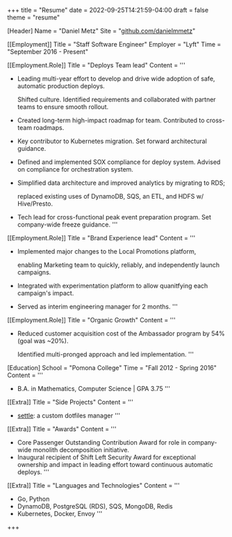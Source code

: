+++
title = "Resume"
date = 2022-09-25T14:21:59-04:00
draft = false
theme = "resume"

[Header]
Name = "Daniel Metz"
Site = "[github.com/danielmmetz](https://github.com/danielmmetz)"

[[Employment]]
Title = "Staff Software Engineer"
Employer = "Lyft"
Time = "September 2016 - Present"

[[Employment.Role]]
Title = "Deploys Team lead"
Content = '''
  * Leading multi-year effort to develop and drive wide adoption of safe, automatic production deploys.

    Shifted culture. Identified requirements and collaborated with partner teams to ensure smooth rollout.
  * Created long-term high-impact roadmap for team. Contributed to cross-team roadmaps.
  * Key contributor to Kubernetes migration. Set forward architectural guidance.
  * Defined and implemented SOX compliance for deploy system. Advised on compliance for orchestration system.
  * Simplified data architecture and improved analytics by migrating to RDS;

    replaced existing uses of DynamoDB, SQS, an ETL, and HDFS w/ Hive/Presto.
  * Tech lead for cross-functional peak event preparation program. Set company-wide freeze guidance.
'''

[[Employment.Role]]
Title = "Brand Experience lead"
Content = '''
  * Implemented major changes to the Local Promotions platform,

    enabling Marketing team to quickly, reliably, and independently launch campaigns.
  * Integrated with experimentation platform to allow quanitfying each campaign's impact.
  * Served as interim engineering manager for 2 months.
'''

[[Employment.Role]]
Title = "Organic Growth"
Content = '''
  * Reduced customer acquisition cost of the Ambassador program by 54% (goal was ~20%).

    Identified multi-pronged approach and led implementation.
'''

[Education]
School = "Pomona College"
Time = "Fall 2012 - Spring 2016"
Content = '''
  * B.A. in Mathematics, Computer Science | GPA 3.75
'''

[[Extra]]
Title = "Side Projects"
Content = '''
  * [settle](https://www.github.com/danielmmetz/settle): a custom dotfiles manager
'''

[[Extra]]
Title = "Awards"
Content = '''
  * Core Passenger Outstanding Contribution Award for role in company-wide monolith decomposition initiative.
  * Inaugural recipient of Shift Left Security Award for exceptional ownership and impact in leading effort toward continuous automatic deploys.
'''

[[Extra]]
Title = "Languages and Technologies"
Content = '''
  * Go, Python
  * DynamoDB, PostgreSQL (RDS), SQS, MongoDB, Redis
  * Kubernetes, Docker, Envoy
'''

+++
